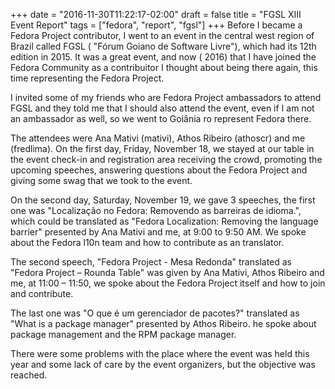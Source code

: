 +++
date = "2016-11-30T11:22:17-02:00"
draft = false
title = "FGSL XIII Event Report"
tags = ["fedora", "report", "fgsl"]
+++
Before I became a Fedora Project contributor, I went to an event
in the central west region of Brazil called FGSL (
"Fórum Goiano de Software Livre"), which had its 12th edition in 2015. It was a great event, and now (
2016) that I have joined the Fedora Community as a contribuitor I thought
about being there again, this time representing the Fedora Project.

I invited some of my friends who are Fedora Project ambassadors to attend FGSL
and they told me that I should also attend the event, even if I am not an
ambassador as well, so we went to Goiânia ro represent Fedora there.

The attendees were Ana Mativi (mativi), Athos Ribeiro (athoscr) and me
(fredlima). On the first day, Friday, November 18, we stayed at our table in the event check-in and registration area
receiving the crowd, promoting the upcoming speeches, answering questions
about the Fedora Project and giving some swag that we took to the event.

On the second day, Saturday, November 19, we gave 3 speeches, the first one was
"Localização no Fedora: Removendo as barreiras de idioma.", which could be translated
as "Fedora Localization: Removing the language barrier" presented by Ana Mativi
and me, at 9:00 to 9:50 AM. We spoke about the Fedora l10n team and how to
contribute as an translator.

The second speech, "Fedora Project - Mesa Redonda" translated as "Fedora Project
– Rounda Table" was given by Ana Mativi, Athos Ribeiro and me, at 11:00 –
11:50, we spoke about the Fedora Project itself and how to join and contribute.

The last one was "O que é um gerenciador de pacotes?" translated as "What is a
package manager" presented by Athos Ribeiro. he spoke about
package management and the RPM package manager.

There were some problems with the place where the event was held
this year and some lack of care by the event organizers, but the
objective was reached.

